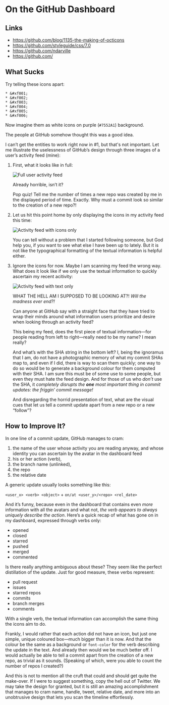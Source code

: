 On the GitHub Dashboard
=======================

Links
-----
* https://github.com/blog/1135-the-making-of-octicons
* https://github.com/styleguide/css/7.0
* https://github.com/ndarville
* https://github.com/

What Sucks
----------
Try telling these icons apart:

    * &#xf001;
    * &#xf002;
    * &#xf003;
    * &#xf004;
    * &#xf005;
    * &#xf006;

Now imagine them as white icons on purple (`#7552A1`) background.

The people at GitHub somehow thought this was a good idea.

I can’t get the entities to work right now in #1, but that's not important. Let me illustrate the uselessness of GitHub’s design through three images of a user’s activity feed (mine):

1. First, what it looks like in full:

    ![Full user activity feed](https://raw.github.com/ndarville/ideas/master/github-dashboard/images/user-activity-full.png)

    Already horrible, isn’t it?

    Pop quiz! Tell me the number of times a new repo was created by me in the displayed period of time. Exactly. Why must a commit look so similar to the creation of a new repo?!

2. Let us hit this point home by only displaying the icons in my activity feed this time:

    ![Activity feed with icons only](https://raw.github.com/ndarville/ideas/master/github-dashboard/images/user-activity-icons.png)

    You can tell without a problem that I started following someone, but God help you, if you want to see what else I have been up to lately. But it is not like the typographical formatting of the textual information is helpful either.

3. Ignore the icons for now. Maybe I am scanning my feed the wrong way. What does it look like if we only use the textual information to quickly ascertain my recent acitivity:

    ![Activity feed with text only](https://raw.github.com/ndarville/ideas/master/github-dashboard/images/user-activity-text.png)

    WHAT THE HELL AM I SUPPOSED TO BE LOOKING AT?! *Will the madness ever end?!*

    Can anyone at GitHub say with a straight face that they have tried to wrap their minds around what information users prioritize and desire when looking through an activity feed?

    This being my feed, does the first piece of textual information—for people reading from left to right—really need to be my name? I mean really?
  
    And what’s with the SHA string in the bottom left? I, being the ignoramus that I am, do not have a photographic memory of what my commit SHAs map to, and even if I did, there is way to scan them quickly; one way to do so would be to generate a background colour for them computed with their SHA. I am sure this must be of some use to some people, but even they must hate the feed design. And for those of us who *don’t* use the SHA, it *completely disrupts the **one** most important thing in commit updates: the friggin’ commit message!*

    And disregarding the horrid presentation of text, what are the visual cues that let us tell a commit update apart from a new repo or a new “follow”?

How to Improve It?
-----------------
In one line of a commit update, GitHub manages to cram:

1. the name of the user whose activity you are reading anyway, and whose identity you can ascertain by the avatar in the dashboard feed
2. his or her action (verb),
3. the branch name (unlinked),
4. the repo
5. the relative date

A generic update usually looks something like this:

`<user_x> <verb> <object>` + `on/at <user_y>/<repo> <rel_date>`

And it’s funny, because even in the dashboard that contains even *more* information with all the avatars and what not, *the verb appears to always uniquely describe the action*. Here’s a quick recap of what has gone on in my dashboard, expressed through verbs only:

* opened
* closed
* starred
* pushed
* merged
* commented

Is there really anything ambiguous about these? They seem like the perfect distillation of the update. Just for good measure, these verbs represent:

* pull request
* issues
* starred repos
* commits
* branch merges
* comments

With a single verb, the textual information can accomplish the same thing the icons aim to do.

Frankly, I would rather that each action did not have an icon, but just one simple, unique coloured box—much bigger than it is now. And that the colour be the same as a background or `font-color` for the verb describing the update in the text. And already then would we be much better off. I would actually be able to tell a commit apart from the creation of a new repo, as trivial as it sounds. (Speaking of which, were you able to count the number of repos I created?)

And this is not to mention all the cruft that could and should get quite the make-over. If I were to suggest something, copy the hell out of Twitter. We may take the design for granted, but it is still an amazing accomplishment that manages to cram name, handle, tweet, relative date, and more into an unobtrusive design that lets you scan the timeline effortlessly.